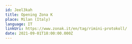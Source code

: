 ```yaml
---
id: Jeel3kah
title: Opening Zona K
place: Milan (Italy)
language: IT
linkUri: https://www.zonak.it/en/tag/rimini-protokoll/
date: 2021-09-01T18:00:00.000Z
---
```


